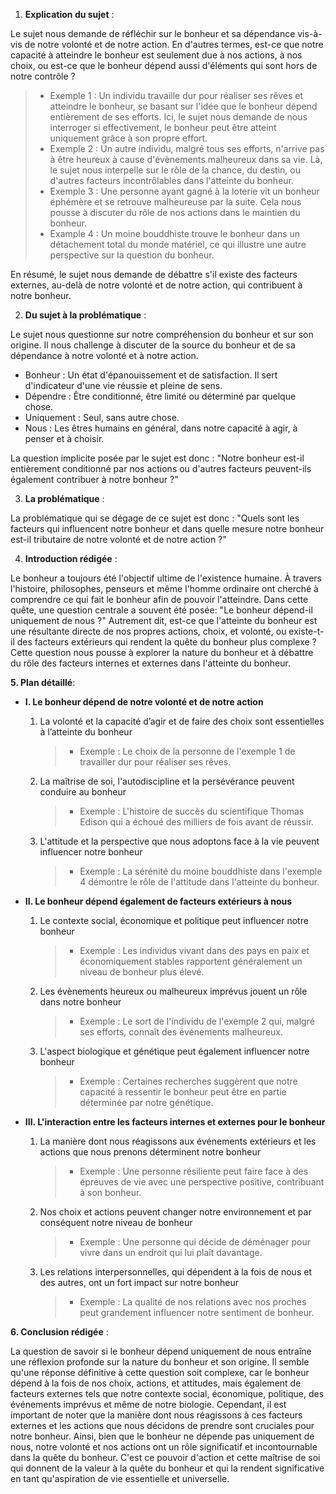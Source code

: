 1. **Explication du sujet** :

Le sujet nous demande de réfléchir sur le bonheur et sa dépendance vis-à-vis de notre volonté et de notre action. En d'autres termes, est-ce que notre capacité à atteindre le bonheur est seulement due à nos actions, à nos choix, ou est-ce que le bonheur dépend aussi d'éléments qui sont hors de notre contrôle ?

> - Exemple 1 : Un individu travaille dur pour réaliser ses rêves et atteindre le bonheur, se basant sur l'idée que le bonheur dépend entièrement de ses efforts. Ici, le sujet nous demande de nous interroger si effectivement, le bonheur peut être atteint uniquement grâce à son propre effort.
> - Exemple 2 : Un autre individu, malgré tous ses efforts, n'arrive pas à être heureux à cause d'évènements malheureux dans sa vie. Là, le sujet nous interpelle sur le rôle de la chance, du destin, ou d'autres facteurs incontrôlables dans l'atteinte du bonheur.
> - Exemple 3 : Une personne ayant gagné à la loterie vit un bonheur éphémère et se retrouve malheureuse par la suite. Cela nous pousse à discuter du rôle de nos actions dans le maintien du bonheur.
> - Example 4 : Un moine bouddhiste trouve le bonheur dans un détachement total du monde matériel, ce qui illustre une autre perspective sur la question du bonheur.

En résumé, le sujet nous demande de débattre s'il existe des facteurs externes, au-delà de notre volonté et de notre action, qui contribuent à notre bonheur.

2. **Du sujet à la problématique** :

Le sujet nous questionne sur notre compréhension du bonheur et sur son origine. Il nous challenge à discuter de la source du bonheur et de sa dépendance à notre volonté et à notre action.

- Bonheur : Un état d'épanouissement et de satisfaction. Il sert d'indicateur d'une vie réussie et pleine de sens.
- Dépendre : Être conditionné, être limité ou déterminé par quelque chose.
- Uniquement : Seul, sans autre chose.
- Nous : Les êtres humains en général, dans notre capacité à agir, à penser et à choisir.

La question implicite posée par le sujet est donc : "Notre bonheur est-il entièrement conditionné par nos actions ou d'autres facteurs peuvent-ils également contribuer à notre bonheur ?"

3. **La problématique** :

La problématique qui se dégage de ce sujet est donc : "Quels sont les facteurs qui influencent notre bonheur et dans quelle mesure notre bonheur est-il tributaire de notre volonté et de notre action ?"

4. **Introduction rédigée** :

Le bonheur a toujours été l'objectif ultime de l'existence humaine. À travers l'histoire, philosophes, penseurs et même l'homme ordinaire ont cherché à comprendre ce qui fait le bonheur afin de pouvoir l'atteindre. Dans cette quête, une question centrale a souvent été posée: "Le bonheur dépend-il uniquement de nous ?" Autrement dit, est-ce que l'atteinte du bonheur est une résultante directe de nos propres actions, choix, et volonté, ou existe-t-il des facteurs extérieurs qui rendent la quête du bonheur plus complexe ? Cette question nous pousse à explorer la nature du bonheur et à débattre du rôle des facteurs internes et externes dans l'atteinte du bonheur.

**5. Plan détaillé**:

* **I. Le bonheur dépend de notre volonté et de notre action**

    1. La volonté et la capacité d’agir et de faire des choix sont essentielles à l’atteinte du bonheur
          > - Exemple : Le choix de la personne de l'exemple 1 de travailler dur pour réaliser ses rêves.
    
    2. La maîtrise de soi, l'autodiscipline et la persévérance peuvent conduire au bonheur
          > - Exemple : L'histoire de succès du scientifique Thomas Edison qui a échoué des milliers de fois avant de réussir.
          
    3. L'attitude et la perspective que nous adoptons face à la vie peuvent influencer notre bonheur
          > - Exemple : La sérénité du moine bouddhiste dans l'exemple 4 démontre le rôle de l'attitude dans l'atteinte du bonheur.

* **II. Le bonheur dépend également de facteurs extérieurs à nous**

    1. Le contexte social, économique et politique peut influencer notre bonheur
          > - Exemple : Les individus vivant dans des pays en paix et économiquement stables rapportent généralement un niveau de bonheur plus élevé.
    
    2. Les évènements heureux ou malheureux imprévus jouent un rôle dans notre bonheur
          > - Exemple : Le sort de l'individu de l'exemple 2 qui, malgré ses efforts, connaît des événements malheureux.
          
    3. L'aspect biologique et génétique peut également influencer notre bonheur
          > - Exemple : Certaines recherches suggèrent que notre capacité à ressentir le bonheur peut être en partie déterminée par notre génétique.
          
* **III. L'interaction entre les facteurs internes et externes pour le bonheur**

    1. La manière dont nous réagissons aux événements extérieurs et les actions que nous prenons déterminent notre bonheur
          > - Exemple : Une personne résiliente peut faire face à des épreuves de vie avec une perspective positive, contribuant à son bonheur.
          
    2. Nos choix et actions peuvent changer notre environnement et par conséquent notre niveau de bonheur
          > - Exemple : Une personne qui décide de déménager pour vivre dans un endroit qui lui plaît davantage.
          
    3. Les relations interpersonnelles, qui dépendent à la fois de nous et des autres, ont un fort impact sur notre bonheur
          > - Exemple : La qualité de nos relations avec nos proches peut grandement influencer notre sentiment de bonheur.

**6. Conclusion rédigée** :

La question de savoir si le bonheur dépend uniquement de nous entraîne une réflexion profonde sur la nature du bonheur et son origine. Il semble qu'une réponse définitive à cette question soit complexe, car le bonheur dépend à la fois de nos choix, actions, et attitudes, mais également de facteurs externes tels que notre contexte social, économique, politique, des événements imprévus et même de notre biologie. Cependant, il est important de noter que la manière dont nous réagissons à ces facteurs externes et les actions que nous décidons de prendre sont cruciales pour notre bonheur. Ainsi, bien que le bonheur ne dépende pas uniquement de nous, notre volonté et nos actions ont un rôle significatif et incontournable dans la quête du bonheur. C'est ce pouvoir d'action et cette maîtrise de soi qui donnent de la valeur à la quête du bonheur et qui la rendent significative en tant qu'aspiration de vie essentielle et universelle.

